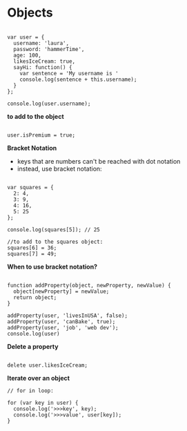 Objects
=======

```

var user = {
  username: 'laura',
  password: 'hammerTime',
  age: 100,
  likesIceCream: true,
  sayHi: function() {
    var sentence = 'My username is '
    console.log(sentence + this.username);
  }
};

console.log(user.username);

```

**to add to the object**

```

user.isPremium = true;

```

**Bracket Notation**
 * keys that are numbers can't be reached with dot notation
 * instead, use bracket notation:

 ```

 var squares = {
   2: 4,
   3: 9,
   4: 16,
   5: 25
 };

 console.log(squares[5]); // 25

 //to add to the squares object:
 squares[6] = 36;
 squares[7] = 49;

 ```

 **When to use bracket notation?**

 ```

 function addProperty(object, newProperty, newValue) {
   object[newProperty] = newValue;
   return object;
 }

 addProperty(user, 'livesInUSA', false);
 addProperty(user, 'canBake', true);
 addProperty(user, 'job', 'web dev');
 console.log(user)

 ```

 **Delete a property**

 ```

 delete user.likesIceCream;

 ```

 **Iterate over an object**

 ```
// for in loop:

 for (var key in user) {
   console.log('>>>key', key);
   console.log('>>>value', user[key]);
 }

 ```
